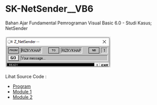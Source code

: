 # SK-NetSender__VB6
Bahan Ajar Fundamental Pemrograman Visual Basic 6.0 - Studi Kasus; NetSender<br><br>
<img src="https://github.com/RizkyKhapidsyah/SK-NetSender__VB6/blob/main/result/001.PNG"><br><br>
Lihat Source Code : <br>
- <a href="https://github.com/RizkyKhapidsyah/SK-NetSender__VB6/blob/main/frm_main.frm">Program</a><br>
- <a href="https://github.com/RizkyKhapidsyah/SK-NetSender__VB6/blob/main/mod_misc.bas">Module 1</a><br>
- <a href="https://github.com/RizkyKhapidsyah/SK-NetSender__VB6/blob/main/mod_var.bas">Module 2</a>
